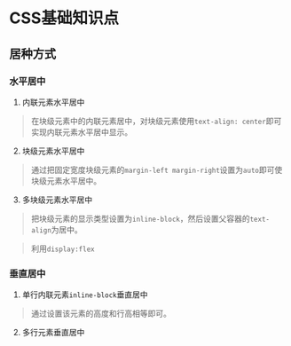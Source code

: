 # CSS基础知识点
## 居种方式
### 水平居中
1. 内联元素水平居中
> 在块级元素中的内联元素居中，对块级元素使用`text-align: center`即可实现内联元素水平居中显示。

2. 块级元素水平居中
> 通过把固定宽度块级元素的`margin-left margin-right`设置为`auto`即可使块级元素水平居中。

3. 多块级元素水平居中
> 把块级元素的显示类型设置为`inline-block`，然后设置父容器的`text-align`为居中。

> 利用`display:flex`

### 垂直居中
1. 单行内联元素`inline-block`垂直居中
> 通过设置该元素的高度和行高相等即可。

2. 多行元素垂直居中